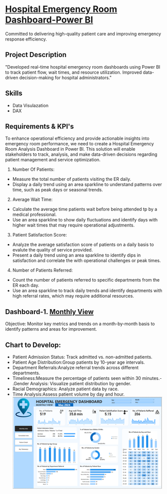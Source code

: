 # <ins> Hospital Emergency Room Dashboard-Power BI </ins>
Committed to delivering high-quality patient care and improving emergency response efficiency.

## Project Description
"Developed real-time hospital emergency room dashboards using Power BI to track patient flow, wait times, and resource utilization. Improved data-driven decision-making for hospital administrators."

## Skills
- Data Visulazation
- DAX

## Requirements & KPI's
To enhance operational efficiency and provide actionable insights into emergency room performance, we need to create a Hospital Emergency Room Analysis Dashboard in Power BI. This solution will enable stakeholders to track, analysis, and make data-driven decisions regarding patient management and service optimization.

1. Number Of Patients:
 - Measure the total number of patients visiting the ER daily.
 - Display a daily trend using an area sparkline to understand patterns over time, such as peak days or seasonal trends.

2. Average Wait Time:
 - Calculate the average time patients wait before being attended tp by a medical professional.
 - Use an area sparkline to show daily fluctuations and identify days with higher wait times that may require operational adjustments.

3. Patient Satisfaction Score:
 - Analyze the average satisfaction score of patients on a daily basis to evalute the quality of service provided.
 - Present a daily trend using an area sparkline to identify dips in satisfaction and correlate the with operational challenges or peak times.

4. Number of Patients Referred:
 - Count the number of patients referred to specific departments from the ER each day.
 - Use an area sparkline to track daily trends and identify departments with high referral rates, which may require additional resources.

## Dashboard-1. <ins>Monthly View</ins>
Objective: Monitor key metrics and trends on a month-by-month basis to identify patterns and areas for improvement.

## Chart to Develop:
- Patient Admission Status: Track admitted vs. non-admitted patients.
- Patient Age Distribution:Group patients by 10-year age intervals.
- Department Referrals:Analyze referral trends across different departments.
- Timeliness:Measure the percentage of patients seen within 30 minutes.- .Gender Analysis: Visualize patient distribution by gender.
- Racial Demographics: Analyze patient data by race.
- Time Analysis:Assess patient volume by day and hour.
![Monthly View Dashboard](https://github.com/akbaske/Hospital-Emergency-Room-Dashboard/blob/c472b75576328ffaeafc2bed7da26155d8e70deb/monthlyview.png)




